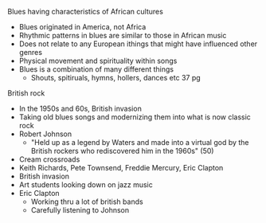 Blues having characteristics of African cultures
- Blues originated in America, not Africa
- Rhythmic patterns in blues are similar to those in African music 
- Does not relate to any European ithings that might have influenced other genres
- Physical movement and spirituality within songs
- Blues is a combination of many different things
	- Shouts, spitiruals, hymns, hollers, dances etc 37 pg

British rock
- In the 1950s and 60s, British invasion
- Taking old blues songs and modernizing them into what is now classic rock
- Robert Johnson
	- "Held up as a legend by Waters and made into a virtual god by the British rockers who rediscovered him in the 1960s" (50)
- Cream crossroads
- Keith Richards, Pete Townsend, Freddie Mercury, Eric Clapton
- British invasion
- Art students looking down on jazz music
- Eric Clapton
	- Working thru a lot of british bands
	- Carefully listening to Johnson